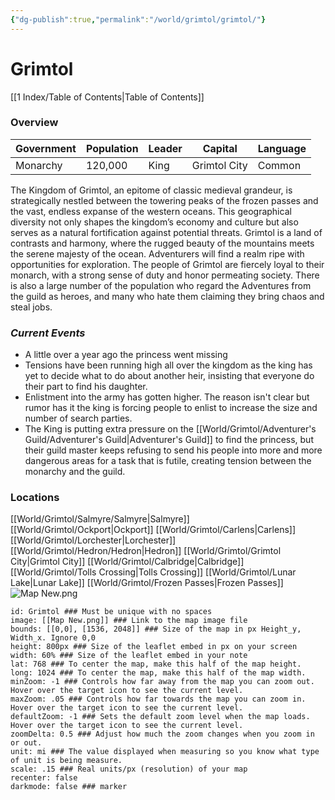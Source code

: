 ```yaml
---
{"dg-publish":true,"permalink":"/world/grimtol/grimtol/"}
---
```


# Grimtol
[[1 Index/Table of Contents\|Table of Contents]]

### Overview
| Government | Population | Leader | Capital      | Language |
| ---------- | ---------- | ------ | ------------ | -------- |
| Monarchy   | 120,000    | King   | Grimtol City | Common   

The Kingdom of Grimtol, an epitome of classic medieval grandeur, is strategically nestled between the towering peaks of the frozen passes and the vast, endless expanse of the western oceans. This geographical diversity not only shapes the kingdom’s economy and culture but also serves as a natural fortification against potential threats. Grimtol is a land of contrasts and harmony, where the rugged beauty of the mountains meets the serene majesty of the ocean. Adventurers will find a realm ripe with opportunities for exploration.
The people of Grimtol are fiercely loyal to their monarch, with a strong sense of duty and honor permeating society. There is also a large number of the population who regard the Adventures from the guild as heroes, and many who hate them claiming they bring chaos and steal jobs. 
### *Current Events*
- A little over a year ago the princess went missing
- Tensions have been running high all over the kingdom as the king has yet to decide what to do about another heir, insisting that everyone do their part to find his daughter. 
- Enlistment into the army has gotten higher. The reason isn't clear but rumor has it the king is forcing people to enlist to increase the size and number of search parties. 
- The King is putting extra pressure on the [[World/Grimtol/Adventurer's Guild/Adventurer's Guild\|Adventurer's Guild]] to find the princess, but their guild master keeps refusing to send his people into more and more dangerous areas for a task that is futile, creating tension between the monarchy and the guild. 
### Locations
[[World/Grimtol/Salmyre/Salmyre\|Salmyre]]
[[World/Grimtol/Ockport\|Ockport]]
[[World/Grimtol/Carlens\|Carlens]]
[[World/Grimtol/Lorchester\|Lorchester]]
[[World/Grimtol/Hedron/Hedron\|Hedron]]
[[World/Grimtol/Grimtol City\|Grimtol City]]
[[World/Grimtol/Calbridge\|Calbridge]]
[[World/Grimtol/Tolls Crossing\|Tolls Crossing]]
[[World/Grimtol/Lunar Lake\|Lunar Lake]]
[[World/Grimtol/Frozen Passes\|Frozen Passes]]
![Map New.png](/img/user/Z_Attachments/Map%20New.png)

```leaflet  
id: Grimtol ### Must be unique with no spaces  
image: [[Map New.png]] ### Link to the map image file  
bounds: [[0,0], [1536, 2048]] ### Size of the map in px Height_y, Width_x. Ignore 0,0  
height: 800px ### Size of the leaflet embed in px on your screen  
width: 60% ### Size of the leaflet embed in your note  
lat: 768 ### To center the map, make this half of the map height.  
long: 1024 ### To center the map, make this half of the map width.  
minZoom: -1 ### Controls how far away from the map you can zoom out. Hover over the target icon to see the current level.  
maxZoom: .05 ### Controls how far towards the map you can zoom in. Hover over the target icon to see the current level.  
defaultZoom: -1 ### Sets the default zoom level when the map loads. Hover over the target icon to see the current level.  
zoomDelta: 0.5 ### Adjust how much the zoom changes when you zoom in or out.  
unit: mi ### The value displayed when measuring so you know what type of unit is being measure.  
scale: .15 ### Real units/px (resolution) of your map  
recenter: false  
darkmode: false ### marker
```

